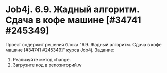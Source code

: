 # Job4j. 6.9. Жадный алгоритм. Сдача в кофе машине [#34741 #245349]
Проект содержит решения блока "6.9. Жадный алгоритм. Сдача в кофе машине [#34741 #245349]" курса Job4j.
Задание:
1. Реализуйте метод change.
2. Загрузите код в репозиторий.w